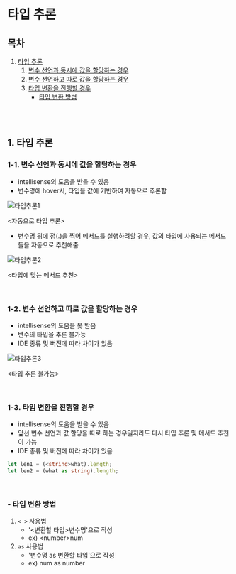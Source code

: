 # 타입 추론

## 목차

1. [타입 추론](#1-타입-추론)
    1. [변수 선언과 동시에 값을 할당하는 경우](#1-변수-선언과-동시에-값을-할당하는-경우)
    2. [변수 선언하고 따로 값을 할당하는 경우](#2-변수-선언하고-따로-값을-할당하는-경우)
    3. [타입 변환을 진행할 경우](#3-타입-변환을-진행할-경우)
        - [타입 변환 방법](#--타입-변환-방법)

<br>
<br>

## 1. 타입 추론

### 1-1. 변수 선언과 동시에 값을 할당하는 경우

-   intellisense의 도움을 받을 수 있음
-   변수명에 hover시, 타입을 값에 기반하여 자동으로 추론함

![타입추론1](../assets/img/TS_type_assertion2.png)

<자동으로 타입 추론>

-   변수명 뒤에 점(.)을 찍어 메서드를 실행하려할 경우, 값의 타입에 사용되는 메서드들을 자동으로 추천해줌

![타입추론2](../assets/img/TS_type_assertion1.png)

<타입에 맞는 메서드 추천>

<br>

### 1-2. 변수 선언하고 따로 값을 할당하는 경우

-   intellisense의 도움을 못 받음
-   변수의 타입을 추론 불가능
-   IDE 종류 및 버전에 따라 차이가 있음

![타입추론3](../assets/img/TS_type_assertion3.png)

<타입 추론 불가능>

<br>

### 1-3. 타입 변환을 진행할 경우

-   intellisense의 도움을 받을 수 있음
-   앞선 변수 선언과 값 할당을 따로 하는 경우일지라도 다시 타입 추론 및 메서드 추천이 가능
-   IDE 종류 및 버전에 따라 차이가 있음

```typescript
let len1 = (<string>what).length;
let len2 = (what as string).length;
```

<br>

### - 타입 변환 방법

1. `< >` 사용법
    - '<변환할 타입>변수명'으로 작성
    - ex) \<number>num
2. `as` 사용법
    - '변수명 as 변환할 타입'으로 작성
    - ex) num as number
